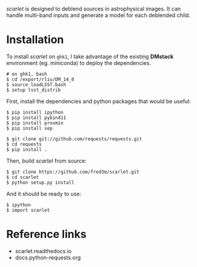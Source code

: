 _scarlet_ is designed to deblend sources in astrophysical images. It can handle multi-band inputs and generate a model for each deblended child.

# Installation

To install _scarlet_ on `ghk1`, I take advantage of the existing __DMstack__ environment (eg. miniconda) to deploy the dependencies.

```
# on ghk1, bash
$ cd /export/rliu/DM_14_0
$ source loadLSST.bash
$ setup lsst_distrib
```

First, install the dependencies and python packages that would be useful:
```
$ pip install ipython
$ pip install pybind11
$ pip install proxmin
$ pip install sep

$ git clone git://github.com/requests/requests.git
$ cd requests
$ pip install .
```

Then, build _scarlet_ from source:
```
$ git clone https://github.com/fred3m/scarlet.git
$ cd scarlet
$ python setup.py install
```

And it should be ready to use:
```
$ ipython
$ import scarlet
```


# Reference links
* scarlet.readthedocs.io
* docs.python-requests.org
